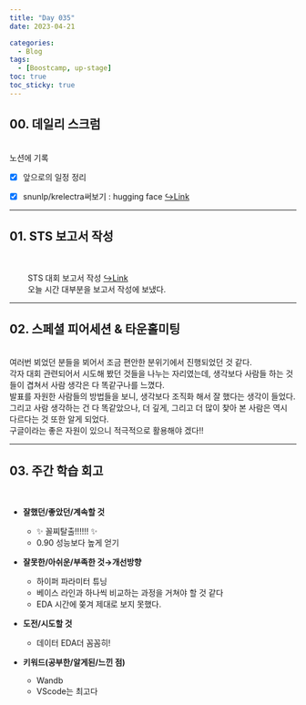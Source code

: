 ```yaml
---
title: "Day 035"
date: 2023-04-21

categories:
  - Blog
tags:
  - [Boostcamp, up-stage]
toc: true
toc_sticky: true
---
```


## 00. 데일리 스크럼  
&emsp;  
노션에 기록  

- [x]  앞으로의 일정 정리  
- [x]  snunlp/krelectra써보기 : hugging face [↪️Link](https://huggingface.co/snunlp/KR-ELECTRA-discriminator)  
  

---

## 01. STS 보고서 작성  

&emsp; 

&emsp;&emsp; STS 대회 보고서 작성 [↪️Link]()  
&emsp; &emsp;오늘 시간 대부분을 보고서 작성에 보냈다.  

---  

## 02. 스페셜 피어세션 & 타운홀미팅  
&emsp;  
여러번 뵈었던 분들을 뵈어서 조금 편안한 분위기에서 진행되었던 것 같다.  
각자 대회 관련되어서 시도해 봤던 것들을 나누는 자리였는데, 생각보다 사람들 하는 것들이 겹쳐서 사람 생각은 다 똑같구나를 느꼈다.  
발표를 자원한 사람들의 방법들을 보니, 생각보다 조직화 해서 잘 했다는 생각이 들었다.  
그리고 사람 생각하는 건 다 똑같았으나, 더 깊게, 그리고 더 많이 찾아 본 사람은 역시 다르다는 것 또한 알게 되었다.  
구글이라는 좋은 자원이 있으니 적극적으로 활용해야 겠다!!  
  
---  

## 03. 주간 학습 회고    
&emsp;  
  
- **잘했던/좋았던/계속할 것**  

  - ✨ 꼴찌탈출!!!!!! ✨  
  - 0.90 성능보다 높게 얻기  

- **잘못한/아쉬운/부족한 것→개선방향**  

  - 하이퍼 파라미터 튜닝  
  - 베이스 라인과 하나씩 비교하는 과정을 거쳐야 할 것 같다  
  - EDA 시간에 쫒겨 제대로 보지 못했다.  

- **도전/시도할 것**  

  - 데이터 EDA더 꼼꼼히!  

- **키워드(공부한/알게된/느낀 점)**  

  - Wandb  
  - VScode는 최고다  